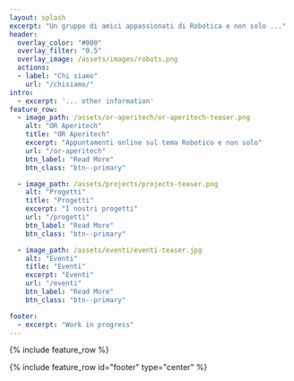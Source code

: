 ```yaml
---
layout: splash
excerpt: "Un gruppo di amici appassionati di Robotica e non solo ..."
header:
  overlay_color: "#000"
  overlay_filter: "0.5"
  overlay_image: /assets/images/robots.png
  actions:
  - label: "Chi siamo"
    url: "/chisiamo/"
intro: 
  - excerpt: '... other information'
feature_row:
  - image_path: /assets/or-aperitech/or-aperitech-teaser.png
    alt: "OR Aperitech"
    title: "OR Aperitech"
    excerpt: "Appuntamenti online sul tema Robotico e non solo"
    url: "/or-aperitech"
    btn_label: "Read More"
    btn_class: "btn--primary"

  - image_path: /assets/projects/projects-teaser.png
    alt: "Progetti"
    title: "Progetti"
    excerpt: "I nostri progetti"
    url: "/progetti"
    btn_label: "Read More"
    btn_class: "btn--primary"

  - image_path: /assets/eventi/eventi-teaser.jpg
    alt: "Eventi"
    title: "Eventi"
    excerpt: "Eventi"
    url: "/eventi"
    btn_label: "Read More"
    btn_class: "btn--primary"

footer: 
  - excerpt: "Work in progress"
---
```


{% include feature_row %}

{% include feature_row id="footer" type="center" %}
